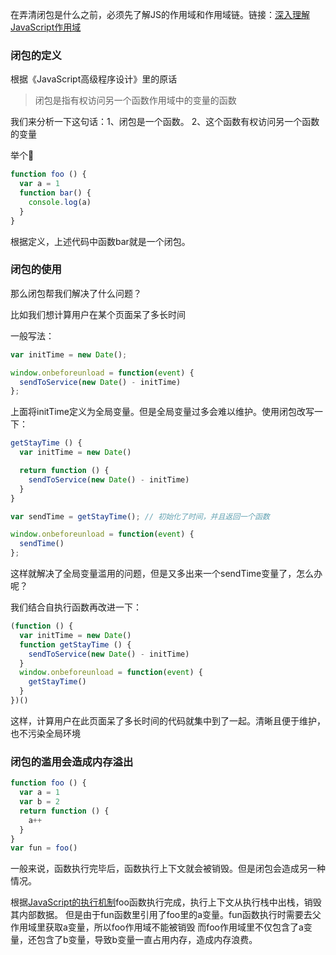 在弄清闭包是什么之前，必须先了解JS的作用域和作用域链。链接：[深入理解JavaScript作用域](https://github.com/fairySusan/Blog/blob/master/articles/javascript/深入理解JavaScript作用域.md)
### 闭包的定义
根据《JavaScript高级程序设计》里的原话
> 闭包是指有权访问另一个函数作用域中的变量的函数

我们来分析一下这句话：1、闭包是一个函数。 2、这个函数有权访问另一个函数的变量

举个🌰
```javascript
function foo () {
  var a = 1
  function bar() {
    console.log(a)
  }
}
```
根据定义，上述代码中函数bar就是一个闭包。

### 闭包的使用
那么闭包帮我们解决了什么问题？

比如我们想计算用户在某个页面呆了多长时间

一般写法：
```javascript
var initTime = new Date();

window.onbeforeunload = function(event) {
  sendToService(new Date() - initTime)
};
```
上面将initTime定义为全局变量。但是全局变量过多会难以维护。使用闭包改写一下：
```javascript
getStayTime () {
  var initTime = new Date()

  return function () {
    sendToService(new Date() - initTime)
  }
}

var sendTime = getStayTime(); // 初始化了时间，并且返回一个函数

window.onbeforeunload = function(event) {
  sendTime()
};
```

这样就解决了全局变量滥用的问题，但是又多出来一个sendTime变量了，怎么办呢？

我们结合自执行函数再改进一下：
```javascript
(function () {
  var initTime = new Date()
  function getStayTime () {
    sendToService(new Date() - initTime)
  }
  window.onbeforeunload = function(event) {
    getStayTime()
  }
})()
```

这样，计算用户在此页面呆了多长时间的代码就集中到了一起。清晰且便于维护，也不污染全局环境

### 闭包的滥用会造成内存溢出
```javascript
function foo () {
  var a = 1
  var b = 2
  return function () {
    a++
  }
}
var fun = foo()

```
一般来说，函数执行完毕后，函数执行上下文就会被销毁。但是闭包会造成另一种情况。

根据[JavaScript的执行机制](articles/javascript/JavaScript的执行机制.md)foo函数执行完成，执行上下文从执行栈中出栈，销毁其内部数据。
但是由于fun函数里引用了foo里的a变量。fun函数执行时需要去父作用域里获取a变量，所以foo作用域不能被销毁
而foo作用域里不仅包含了a变量，还包含了b变量，导致b变量一直占用内存，造成内存浪费。


